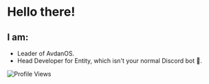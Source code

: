 # Hello there!
## I am:
- Leader of AvdanOS.
- Head Developer for Entity, which isn't your normal Discord bot 👀.

<img src="https://komarev.com/ghpvc/?username=MrSerge01" alt="Profile Views" />
